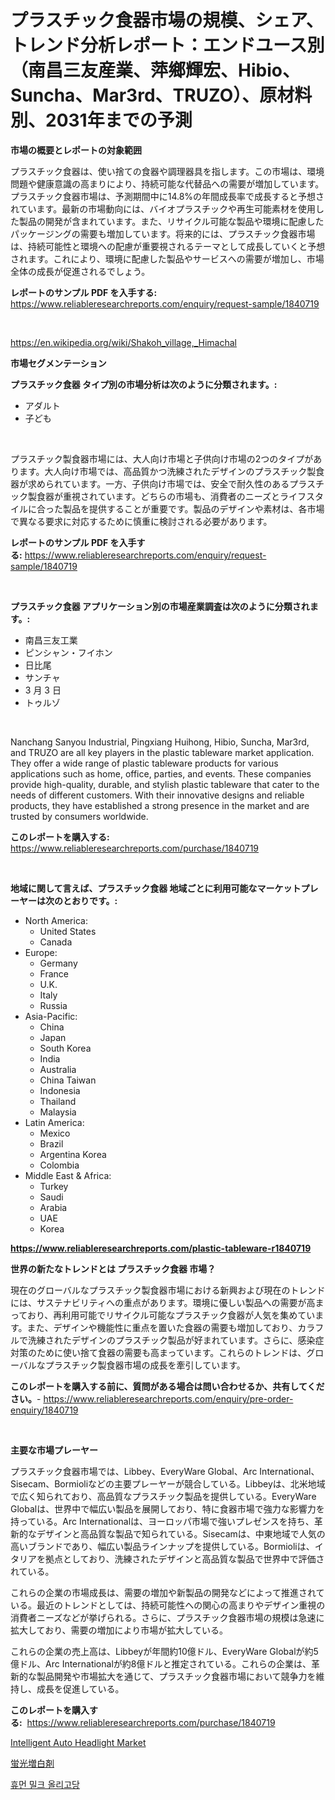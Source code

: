 <p><h1>プラスチック食器市場の規模、シェア、トレンド分析レポート：エンドユース別（南昌三友産業、萍鄉輝宏、Hibio、Suncha、Mar3rd、TRUZO）、原材料別、2031年までの予測</h1></p><p><strong>市場の概要とレポートの対象範囲</strong></p>
<p><p>プラスチック食器は、使い捨ての食器や調理器具を指します。この市場は、環境問題や健康意識の高まりにより、持続可能な代替品への需要が増加しています。プラスチック食器市場は、予測期間中に14.8%の年間成長率で成長すると予想されています。最新の市場動向には、バイオプラスチックや再生可能素材を使用した製品の開発が含まれています。また、リサイクル可能な製品や環境に配慮したパッケージングの需要も増加しています。将来的には、プラスチック食器市場は、持続可能性と環境への配慮が重要視されるテーマとして成長していくと予想されます。これにより、環境に配慮した製品やサービスへの需要が増加し、市場全体の成長が促進されるでしょう。</p></p>
<p><strong>レポートのサンプル PDF を入手する:</strong> <a href="https://www.reliableresearchreports.com/enquiry/request-sample/1840719">https://www.reliableresearchreports.com/enquiry/request-sample/1840719</a></p>
<p>&nbsp;</p>
<p><a href="https://en.wikipedia.org/wiki/Shakoh_village,_Himachal">https://en.wikipedia.org/wiki/Shakoh_village,_Himachal</a></p>
<p><strong>市場セグメンテーション</strong></p>
<p><strong>プラスチック食器 タイプ別の市場分析は次のように分類されます。:</strong></p>
<p><ul><li>アダルト</li><li>子ども</li></ul></p>
<p>&nbsp;</p>
<p><p>プラスチック製食器市場には、大人向け市場と子供向け市場の2つのタイプがあります。大人向け市場では、高品質かつ洗練されたデザインのプラスチック製食器が求められています。一方、子供向け市場では、安全で耐久性のあるプラスチック製食器が重視されています。どちらの市場も、消費者のニーズとライフスタイルに合った製品を提供することが重要です。製品のデザインや素材は、各市場で異なる要求に対応するために慎重に検討される必要があります。</p></p>
<p><strong>レポートのサンプル PDF を入手する:</strong>&nbsp;<a href="https://www.reliableresearchreports.com/enquiry/request-sample/1840719">https://www.reliableresearchreports.com/enquiry/request-sample/1840719</a></p>
<p>&nbsp;</p>
<p><strong> プラスチック食器 アプリケーション別の市場産業調査は次のように分類されます。:</strong></p>
<p><ul><li>南昌三友工業</li><li>ピンシャン・フイホン</li><li>日比尾</li><li>サンチャ</li><li>3 月 3 日</li><li>トゥルゾ</li></ul></p>
<p>&nbsp;</p>
<p><p>Nanchang Sanyou Industrial, Pingxiang Huihong, Hibio, Suncha, Mar3rd, and TRUZO are all key players in the plastic tableware market application. They offer a wide range of plastic tableware products for various applications such as home, office, parties, and events. These companies provide high-quality, durable, and stylish plastic tableware that cater to the needs of different customers. With their innovative designs and reliable products, they have established a strong presence in the market and are trusted by consumers worldwide.</p></p>
<p><strong>このレポートを購入する:</strong>&nbsp; <a href="https://www.reliableresearchreports.com/purchase/1840719">https://www.reliableresearchreports.com/purchase/1840719</a></p>
<p>&nbsp;</p>
<p><strong>地域に関して言えば、プラスチック食器 地域ごとに利用可能なマーケットプレーヤーは次のとおりです。:</strong></p>
<p><ul>
    <li>
        North America:
        <ul>
            <li>United States</li>
            <li>Canada</li>
        </ul>
    </li>
    <li>
        Europe:
        <ul>
            <li>Germany</li>
            <li>France</li>
            <li>U.K.</li>
            <li>Italy</li>
            <li>Russia</li>
        </ul>
    </li>
    <li>
        Asia-Pacific:
        <ul>
            <li>China</li>
            <li>Japan</li>
            <li>South Korea</li>
            <li>India</li>
            <li>Australia</li>
            <li>China Taiwan</li>
            <li>Indonesia</li>
            <li>Thailand</li>
            <li>Malaysia</li>
        </ul>
    </li>
    <li>
        Latin America:
        <ul>
            <li>Mexico</li>
            <li>Brazil</li>
            <li>Argentina Korea</li>
            <li>Colombia</li>
        </ul>
    </li>
    <li>
        Middle East & Africa:
        <ul>
            <li>Turkey</li>
            <li>Saudi</li>
            <li>Arabia</li>
            <li>UAE</li>
            <li>Korea</li>
        </ul>
    </li>
    </ul></p>
<p><strong><a href="https://www.reliableresearchreports.com/plastic-tableware-r1840719">https://www.reliableresearchreports.com/plastic-tableware-r1840719</a></strong>&nbsp;</p>
<p><strong>世界の新たなトレンドとは プラスチック食器 市場？</strong></p>
<p><p>現在のグローバルなプラスチック製食器市場における新興および現在のトレンドには、サステナビリティへの重点があります。環境に優しい製品への需要が高まっており、再利用可能でリサイクル可能なプラスチック食器が人気を集めています。また、デザインや機能性に重点を置いた食器の需要も増加しており、カラフルで洗練されたデザインのプラスチック製品が好まれています。さらに、感染症対策のために使い捨て食器の需要も高まっています。これらのトレンドは、グローバルなプラスチック製食器市場の成長を牽引しています。</p></p>
<p><strong>このレポートを購入する前に、質問がある場合は問い合わせるか、共有してください。</strong>- <a href="https://www.reliableresearchreports.com/enquiry/pre-order-enquiry/1840719">https://www.reliableresearchreports.com/enquiry/pre-order-enquiry/1840719</a></p>
<p>&nbsp;</p>
<p><strong>主要な市場プレーヤー</strong></p>
<p><p>プラスチック食器市場では、Libbey、EveryWare Global、Arc International、Sisecam、Bormioliなどの主要プレーヤーが競合している。Libbeyは、北米地域で広く知られており、高品質なプラスチック製品を提供している。EveryWare Globalは、世界中で幅広い製品を展開しており、特に食器市場で強力な影響力を持っている。Arc Internationalは、ヨーロッパ市場で強いプレゼンスを持ち、革新的なデザインと高品質な製品で知られている。Sisecamは、中東地域で人気の高いブランドであり、幅広い製品ラインナップを提供している。Bormioliは、イタリアを拠点としており、洗練されたデザインと高品質な製品で世界中で評価されている。</p><p>これらの企業の市場成長は、需要の増加や新製品の開発などによって推進されている。最近のトレンドとしては、持続可能性への関心の高まりやデザイン重視の消費者ニーズなどが挙げられる。さらに、プラスチック食器市場の規模は急速に拡大しており、需要の増加により市場が拡大している。</p><p>これらの企業の売上高は、Libbeyが年間約10億ドル、EveryWare Globalが約5億ドル、Arc Internationalが約8億ドルと推定されている。これらの企業は、革新的な製品開発や市場拡大を通じて、プラスチック食器市場において競争力を維持し、成長を促進している。</p></p>
<p><strong>このレポートを購入する:</strong>&nbsp;&nbsp;<a href="https://www.reliableresearchreports.com/purchase/1840719">https://www.reliableresearchreports.com/purchase/1840719</a></p>
<p><p><a href="https://github.com/jadenRaynor/Market-Research-Report-List-1/blob/main/intelligent-auto-headlight-market.md">Intelligent Auto Headlight Market</a></p><p><a href="https://github.com/RandallRunte2023/Market-Research-Report-List-2/blob/main/908879011800.md">蛍光増白剤</a></p><p><a href="https://github.com/LuckeyCorbin/Market-Research-Report-List-1/blob/main/344331017625.md">휴먼 밀크 올리고당</a></p></p>